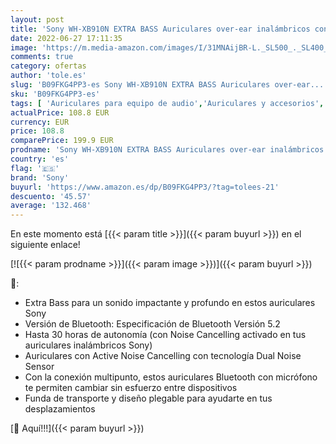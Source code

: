 ```yaml
---
layout: post
title: 'Sony WH-XB910N EXTRA BASS Auriculares over-ear inalámbricos con Noise Cancelling  Hasta 30 horas de autonomía  Optimizados para Alexa y Google Assistant  con micrófono integrado para llamadas  Negro'
date: 2022-06-27 17:11:35
image: 'https://m.media-amazon.com/images/I/31MNAijBR-L._SL500_._SL400_.jpg'
comments: true
category: ofertas
author: 'tole.es'
slug: 'B09FKG4PP3-es Sony WH-XB910N EXTRA BASS Auriculares over-ear...'
sku: 'B09FKG4PP3-es'
tags: [ 'Auriculares para equipo de audio','Auriculares y accesorios','Electrónica','alexa','sony','🇪🇸', ]
actualPrice: 108.8 EUR
currency: EUR
price: 108.8
comparePrice: 199.9 EUR
prodname: 'Sony WH-XB910N EXTRA BASS Auriculares over-ear inalámbricos con Noise Cancelling  Hasta 30 horas de autonomía  Optimizados para Alexa y Google Assistant  con micrófono integrado para llamadas  Negro'
country: 'es'
flag: '🇪🇸'
brand: 'Sony'
buyurl: 'https://www.amazon.es/dp/B09FKG4PP3/?tag=tolees-21'
descuento: '45.57'
average: '132.468'
---
```


En este momento está [{{< param title >}}]({{< param buyurl >}}) en el siguiente enlace!

[![{{< param prodname >}}]({{< param image >}})]({{< param buyurl >}})

🔎:

- Extra Bass para un sonido impactante y profundo en estos auriculares Sony
- Versión de Bluetooth: Especificación de Bluetooth Versión 5.2
- Hasta 30 horas de autonomía (con Noise Cancelling activado en tus auriculares inalámbricos Sony)
- Auriculares con Active Noise Cancelling con tecnología Dual Noise Sensor
- Con la conexión multipunto, estos auriculares Bluetooth con micrófono te permiten cambiar sin esfuerzo entre dispositivos
- Funda de transporte y diseño plegable para ayudarte en tus desplazamientos

[🛒 Aquí!!!]({{< param buyurl >}})
